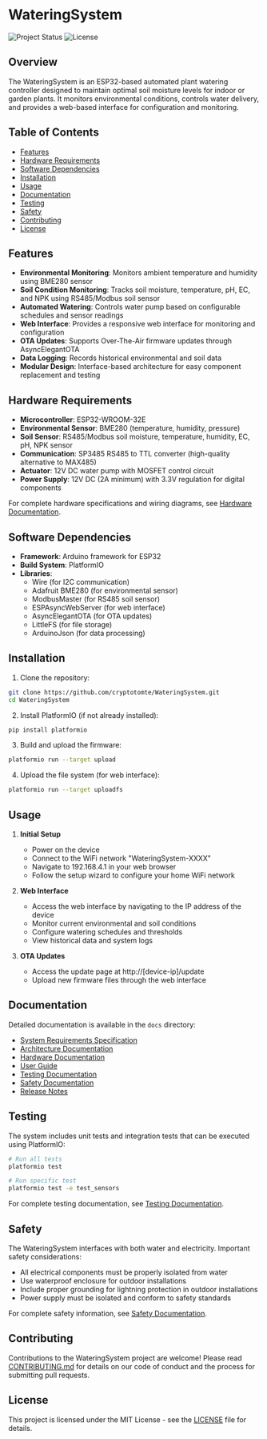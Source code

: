 # WateringSystem

![Project Status](https://img.shields.io/badge/status-active-green.svg)
![License](https://img.shields.io/badge/license-MIT-blue.svg)

## Overview
The WateringSystem is an ESP32-based automated plant watering controller designed to maintain optimal soil moisture levels for indoor or garden plants. It monitors environmental conditions, controls water delivery, and provides a web-based interface for configuration and monitoring.

## Table of Contents
- [Features](#features)
- [Hardware Requirements](#hardware-requirements)
- [Software Dependencies](#software-dependencies)
- [Installation](#installation)
- [Usage](#usage)
- [Documentation](#documentation)
- [Testing](#testing)
- [Safety](#safety)
- [Contributing](#contributing)
- [License](#license)

## Features
- **Environmental Monitoring**: Monitors ambient temperature and humidity using BME280 sensor
- **Soil Condition Monitoring**: Tracks soil moisture, temperature, pH, EC, and NPK using RS485/Modbus soil sensor
- **Automated Watering**: Controls water pump based on configurable schedules and sensor readings
- **Web Interface**: Provides a responsive web interface for monitoring and configuration
- **OTA Updates**: Supports Over-The-Air firmware updates through AsyncElegantOTA
- **Data Logging**: Records historical environmental and soil data
- **Modular Design**: Interface-based architecture for easy component replacement and testing

## Hardware Requirements
- **Microcontroller**: ESP32-WROOM-32E
- **Environmental Sensor**: BME280 (temperature, humidity, pressure)
- **Soil Sensor**: RS485/Modbus soil moisture, temperature, humidity, EC, pH, NPK sensor
- **Communication**: SP3485 RS485 to TTL converter (high-quality alternative to MAX485)
- **Actuator**: 12V DC water pump with MOSFET control circuit
- **Power Supply**: 12V DC (2A minimum) with 3.3V regulation for digital components

For complete hardware specifications and wiring diagrams, see [Hardware Documentation](docs/hardware.md).

## Software Dependencies
- **Framework**: Arduino framework for ESP32
- **Build System**: PlatformIO
- **Libraries**:
  - Wire (for I2C communication)
  - Adafruit BME280 (for environmental sensor)
  - ModbusMaster (for RS485 soil sensor)
  - ESPAsyncWebServer (for web interface)
  - AsyncElegantOTA (for OTA updates)
  - LittleFS (for file storage)
  - ArduinoJson (for data processing)

## Installation
1. Clone the repository:
```bash
git clone https://github.com/cryptotomte/WateringSystem.git
cd WateringSystem
```

2. Install PlatformIO (if not already installed):
```bash
pip install platformio
```

3. Build and upload the firmware:
```bash
platformio run --target upload
```

4. Upload the file system (for web interface):
```bash
platformio run --target uploadfs
```

## Usage
1. **Initial Setup**
   - Power on the device
   - Connect to the WiFi network "WateringSystem-XXXX"
   - Navigate to 192.168.4.1 in your web browser
   - Follow the setup wizard to configure your home WiFi network

2. **Web Interface**
   - Access the web interface by navigating to the IP address of the device
   - Monitor current environmental and soil conditions
   - Configure watering schedules and thresholds
   - View historical data and system logs

3. **OTA Updates**
   - Access the update page at http://[device-ip]/update
   - Upload new firmware files through the web interface

## Documentation
Detailed documentation is available in the `docs` directory:
- [System Requirements Specification](docs/requirements.md)
- [Architecture Documentation](docs/architecture.md)
- [Hardware Documentation](docs/hardware.md)
- [User Guide](docs/user-guide.md)
- [Testing Documentation](docs/testing.md)
- [Safety Documentation](docs/safety.md)
- [Release Notes](docs/release-notes.md)

## Testing
The system includes unit tests and integration tests that can be executed using PlatformIO:

```bash
# Run all tests
platformio test

# Run specific test
platformio test -e test_sensors
```

For complete testing documentation, see [Testing Documentation](docs/testing.md).

## Safety
The WateringSystem interfaces with both water and electricity. Important safety considerations:
- All electrical components must be properly isolated from water
- Use waterproof enclosure for outdoor installations
- Include proper grounding for lightning protection in outdoor installations
- Power supply must be isolated and conform to safety standards

For complete safety information, see [Safety Documentation](docs/safety.md).

## Contributing
Contributions to the WateringSystem project are welcome! Please read [CONTRIBUTING.md](CONTRIBUTING.md) for details on our code of conduct and the process for submitting pull requests.

## License
This project is licensed under the MIT License - see the [LICENSE](LICENSE) file for details.
